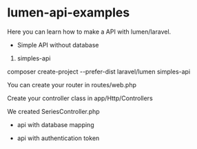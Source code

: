 # lumen-api-examples
Here you can learn how to make a API with lumen/laravel.


- Simple API without database

01. simples-api


composer create-project --prefer-dist laravel/lumen simples-api


You can create your router in routes/web.php 

Create your controller class in app/Http/Controllers

We created SeriesController.php

- api with database mapping

- api with authentication token

